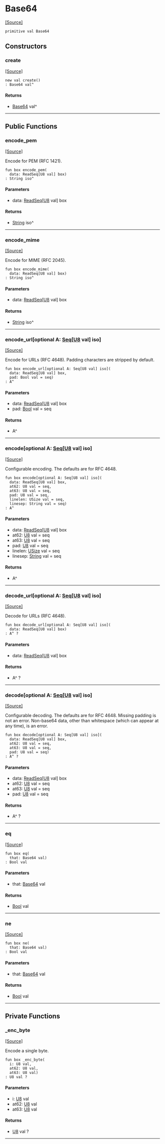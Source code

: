 # Base64
<span class="source-link">[[Source]](src/encode-base64/base64.md#L26)</span>
```pony
primitive val Base64
```

## Constructors

### create
<span class="source-link">[[Source]](src/encode-base64/base64.md#L26)</span>


```pony
new val create()
: Base64 val^
```

#### Returns

* [Base64](encode-base64-Base64.md) val^

---

## Public Functions

### encode_pem
<span class="source-link">[[Source]](src/encode-base64/base64.md#L27)</span>


Encode for PEM (RFC 1421).


```pony
fun box encode_pem(
  data: ReadSeq[U8 val] box)
: String iso^
```
#### Parameters

*   data: [ReadSeq](builtin-ReadSeq.md)\[[U8](builtin-U8.md) val\] box

#### Returns

* [String](builtin-String.md) iso^

---

### encode_mime
<span class="source-link">[[Source]](src/encode-base64/base64.md#L33)</span>


Encode for MIME (RFC 2045).


```pony
fun box encode_mime(
  data: ReadSeq[U8 val] box)
: String iso^
```
#### Parameters

*   data: [ReadSeq](builtin-ReadSeq.md)\[[U8](builtin-U8.md) val\] box

#### Returns

* [String](builtin-String.md) iso^

---

### encode_url\[optional A: [Seq](builtin-Seq.md)\[[U8](builtin-U8.md) val\] iso\]
<span class="source-link">[[Source]](src/encode-base64/base64.md#L39)</span>


Encode for URLs (RFC 4648). Padding characters are stripped by default.


```pony
fun box encode_url[optional A: Seq[U8 val] iso](
  data: ReadSeq[U8 val] box,
  pad: Bool val = seq)
: A^
```
#### Parameters

*   data: [ReadSeq](builtin-ReadSeq.md)\[[U8](builtin-U8.md) val\] box
*   pad: [Bool](builtin-Bool.md) val = seq

#### Returns

* A^

---

### encode\[optional A: [Seq](builtin-Seq.md)\[[U8](builtin-U8.md) val\] iso\]
<span class="source-link">[[Source]](src/encode-base64/base64.md#L50)</span>


Configurable encoding. The defaults are for RFC 4648.


```pony
fun box encode[optional A: Seq[U8 val] iso](
  data: ReadSeq[U8 val] box,
  at62: U8 val = seq,
  at63: U8 val = seq,
  pad: U8 val = seq,
  linelen: USize val = seq,
  linesep: String val = seq)
: A^
```
#### Parameters

*   data: [ReadSeq](builtin-ReadSeq.md)\[[U8](builtin-U8.md) val\] box
*   at62: [U8](builtin-U8.md) val = seq
*   at63: [U8](builtin-U8.md) val = seq
*   pad: [U8](builtin-U8.md) val = seq
*   linelen: [USize](builtin-USize.md) val = seq
*   linesep: [String](builtin-String.md) val = seq

#### Returns

* A^

---

### decode_url\[optional A: [Seq](builtin-Seq.md)\[[U8](builtin-U8.md) val\] iso\]
<span class="source-link">[[Source]](src/encode-base64/base64.md#L125)</span>


Decode for URLs (RFC 4648).


```pony
fun box decode_url[optional A: Seq[U8 val] iso](
  data: ReadSeq[U8 val] box)
: A^ ?
```
#### Parameters

*   data: [ReadSeq](builtin-ReadSeq.md)\[[U8](builtin-U8.md) val\] box

#### Returns

* A^ ?

---

### decode\[optional A: [Seq](builtin-Seq.md)\[[U8](builtin-U8.md) val\] iso\]
<span class="source-link">[[Source]](src/encode-base64/base64.md#L131)</span>


Configurable decoding. The defaults are for RFC 4648. Missing padding is
not an error. Non-base64 data, other than whitespace (which can appear at
any time), is an error.


```pony
fun box decode[optional A: Seq[U8 val] iso](
  data: ReadSeq[U8 val] box,
  at62: U8 val = seq,
  at63: U8 val = seq,
  pad: U8 val = seq)
: A^ ?
```
#### Parameters

*   data: [ReadSeq](builtin-ReadSeq.md)\[[U8](builtin-U8.md) val\] box
*   at62: [U8](builtin-U8.md) val = seq
*   at63: [U8](builtin-U8.md) val = seq
*   pad: [U8](builtin-U8.md) val = seq

#### Returns

* A^ ?

---

### eq
<span class="source-link">[[Source]](src/encode-base64/base64.md#L27)</span>


```pony
fun box eq(
  that: Base64 val)
: Bool val
```
#### Parameters

*   that: [Base64](encode-base64-Base64.md) val

#### Returns

* [Bool](builtin-Bool.md) val

---

### ne
<span class="source-link">[[Source]](src/encode-base64/base64.md#L27)</span>


```pony
fun box ne(
  that: Base64 val)
: Bool val
```
#### Parameters

*   that: [Base64](encode-base64-Base64.md) val

#### Returns

* [Bool](builtin-Bool.md) val

---

## Private Functions

### _enc_byte
<span class="source-link">[[Source]](src/encode-base64/base64.md#L199)</span>


Encode a single byte.


```pony
fun box _enc_byte(
  i: U8 val,
  at62: U8 val,
  at63: U8 val)
: U8 val ?
```
#### Parameters

*   i: [U8](builtin-U8.md) val
*   at62: [U8](builtin-U8.md) val
*   at63: [U8](builtin-U8.md) val

#### Returns

* [U8](builtin-U8.md) val ?

---

